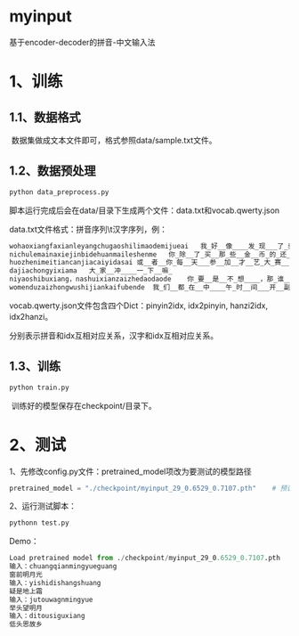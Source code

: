 # myinput

基于encoder-decoder的拼音-中文输入法

# 1、训练

## 1.1、数据格式

​	数据集做成文本文件即可，格式参照data/sample.txt文件。

## 1.2、数据预处理

``` python
python data_preprocess.py
```

​	脚本运行完成后会在data/目录下生成两个文件：data.txt和vocab.qwerty.json

data.txt文件格式：拼音序列\t汉字序列，例：

``` python
wohaoxiangfaxianleyangchugaoshilimaodemijueai	我_好__像____发_现___了_养___出__高__势__力_猫__的_秘_诀__诶_
nichulemainaxiejinbidehuanmaileshenme	你_除__了_买__那_些__金__币_的_还___买__了_什___么_
huozhenimeitiancanjiacaiyidasai	或__者__你_每__天___参__加__才__艺_大_赛__
dajiachongyixiama	大_家__冲____一_下__嘛_
niyaoshibuxiang，nashuixianzaizhedaodaode	你_要__是__不_想____，那_谁___先___在__这__叨__叨__的_
womenduzaizhongwushijiankaifubende	我_们__都_在__中____午_时__间___开__副_本__的_
```

vocab.qwerty.json文件包含四个Dict：pinyin2idx, idx2pinyin, hanzi2idx, idx2hanzi。

分别表示拼音和idx互相对应关系，汉字和idx互相对应关系。

## 1.3、训练

``` python
python train.py
```

​	训练好的模型保存在checkpoint/目录下。

# 2、测试

1、先修改config.py文件：pretrained_model项改为要测试的模型路径

``` python
pretrained_model = "./checkpoint/myinput_29_0.6529_0.7107.pth"    # 预训练模型
```

2、运行测试脚本：

``` python
pythonn test.py
```

Demo：

``` python
Load pretrained model from ./checkpoint/myinput_29_0.6529_0.7107.pth
输入：chuangqianmingyueguang
窗前明月光
输入：yishidishangshuang
疑是地上霜
输入：jutouwagnmingyue
举头望明月
输入：ditousiguxiang
低头思故乡
```

